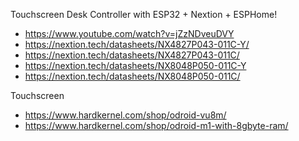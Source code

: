 Touchscreen Desk Controller with ESP32 + Nextion + ESPHome!
- https://www.youtube.com/watch?v=jZzNDveuDVY
- https://nextion.tech/datasheets/NX4827P043-011C-Y/
- https://nextion.tech/datasheets/NX4827P043-011C/
- https://nextion.tech/datasheets/NX8048P050-011C-Y
- https://nextion.tech/datasheets/NX8048P050-011C/

Touchscreen
- https://www.hardkernel.com/shop/odroid-vu8m/
- https://www.hardkernel.com/shop/odroid-m1-with-8gbyte-ram/
